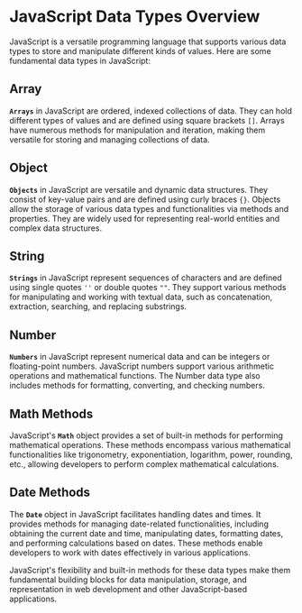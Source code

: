 # JavaScript Data Types Overview

JavaScript is a versatile programming language that supports various data types to store and manipulate different kinds of values. Here are some fundamental data types in JavaScript:

## Array

**`Arrays`** in JavaScript are ordered, indexed collections of data. They can hold different types of values and are defined using square brackets `[]`. Arrays have numerous methods for manipulation and iteration, making them versatile for storing and managing collections of data.

## Object

**`Objects`** in JavaScript are versatile and dynamic data structures. They consist of key-value pairs and are defined using curly braces `{}`. Objects allow the storage of various data types and functionalities via methods and properties. They are widely used for representing real-world entities and complex data structures.

## String

**`Strings`** in JavaScript represent sequences of characters and are defined using single quotes `''` or double quotes `""`. They support various methods for manipulating and working with textual data, such as concatenation, extraction, searching, and replacing substrings.

## Number

**`Numbers`** in JavaScript represent numerical data and can be integers or floating-point numbers. JavaScript numbers support various arithmetic operations and mathematical functions. The Number data type also includes methods for formatting, converting, and checking numbers.

## Math Methods

JavaScript's **`Math`** object provides a set of built-in methods for performing mathematical operations. These methods encompass various mathematical functionalities like trigonometry, exponentiation, logarithm, power, rounding, etc., allowing developers to perform complex mathematical calculations.

## Date Methods

The **`Date`** object in JavaScript facilitates handling dates and times. It provides methods for managing date-related functionalities, including obtaining the current date and time, manipulating dates, formatting dates, and performing calculations based on dates. These methods enable developers to work with dates effectively in various applications.

JavaScript's flexibility and built-in methods for these data types make them fundamental building blocks for data manipulation, storage, and representation in web development and other JavaScript-based applications.
